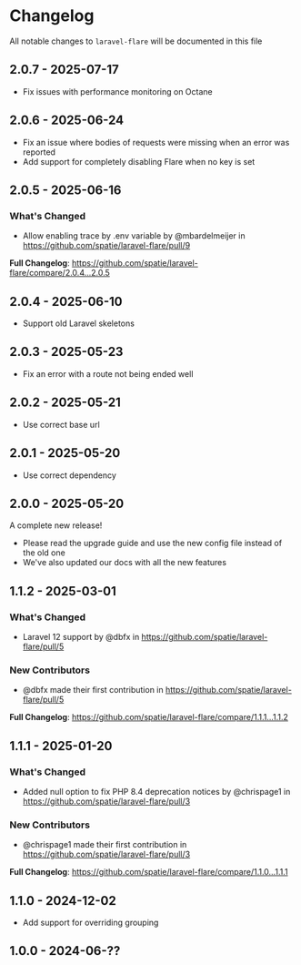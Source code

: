 # Changelog

All notable changes to `laravel-flare` will be documented in this file

## 2.0.7 - 2025-07-17

- Fix issues with performance monitoring on Octane

## 2.0.6 - 2025-06-24

- Fix an issue where bodies of requests were missing when an error was reported
- Add support for completely disabling Flare when no key is set

## 2.0.5 - 2025-06-16

### What's Changed

* Allow enabling trace by .env variable by @mbardelmeijer in https://github.com/spatie/laravel-flare/pull/9

**Full Changelog**: https://github.com/spatie/laravel-flare/compare/2.0.4...2.0.5

## 2.0.4 - 2025-06-10

- Support old Laravel skeletons

## 2.0.3 - 2025-05-23

- Fix an error with a route not being ended well

## 2.0.2 - 2025-05-21

- Use correct base url

## 2.0.1 - 2025-05-20

- Use correct dependency

## 2.0.0 - 2025-05-20

A complete new release!

- Please read the upgrade guide and use the new config file instead of the old one
- We've also updated our docs with all the new features

## 1.1.2 - 2025-03-01

### What's Changed

* Laravel 12 support by @dbfx in https://github.com/spatie/laravel-flare/pull/5

### New Contributors

* @dbfx made their first contribution in https://github.com/spatie/laravel-flare/pull/5

**Full Changelog**: https://github.com/spatie/laravel-flare/compare/1.1.1...1.1.2

## 1.1.1 - 2025-01-20

### What's Changed

* Added null option to fix PHP 8.4 deprecation notices by @chrispage1 in https://github.com/spatie/laravel-flare/pull/3

### New Contributors

* @chrispage1 made their first contribution in https://github.com/spatie/laravel-flare/pull/3

**Full Changelog**: https://github.com/spatie/laravel-flare/compare/1.1.0...1.1.1

## 1.1.0 - 2024-12-02

- Add support for overriding grouping

## 1.0.0 - 2024-06-??
